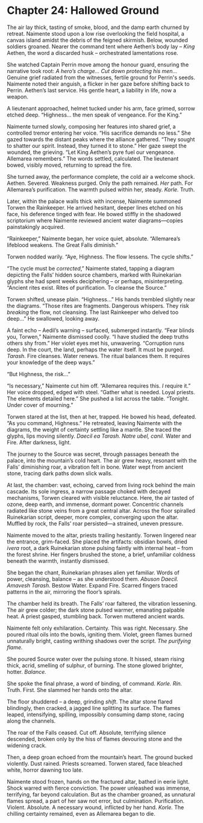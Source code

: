 # Chapter 24: Hallowed Ground

The air lay thick, tasting of smoke, blood, and the damp earth churned by retreat. Naimente stood upon a low rise overlooking the field hospital, a canvas island amidst the debris of the feigned skirmish. Below, wounded soldiers groaned. Nearer the command tent where Aethen’s body lay – *King* Aethen, the word a discarded husk – orchestrated lamentations rose.

She watched Captain Perrin move among the honour guard, ensuring the narrative took root: *A hero’s charge… Cut down protecting his men…* Genuine grief radiated from the witnesses, fertile ground for Perrin's seeds. Naimente noted their anguish, a flicker in her gaze before shifting back to Perrin. Aethen’s last service. His gentle heart, a liability in life, now a weapon.

A lieutenant approached, helmet tucked under his arm, face grimed, sorrow etched deep. “Highness… the men speak of vengeance. For the King.”

Naimente turned slowly, composing her features into shared grief, a controlled tremor entering her voice. “His sacrifice demands no less.” She gazed towards the distant peaks where the alliance gathered. “They sought to shatter our spirit. Instead, they turned it to stone.” Her gaze swept the wounded, the grieving. “Let King Aethen’s pyre fuel our vengeance. Allemarea remembers.” The words settled, calculated. The lieutenant bowed, visibly moved, returning to spread the fire.

She turned away, the performance complete, the cold air a welcome shock. Aethen. Severed. Weakness purged. Only the path remained. *Her* path. For Allemarea’s purification. The warmth pulsed within her, steady. *Korle.* Truth.

Later, within the palace walls thick with incense, Naimente summoned Torwen the Rainkeeper. He arrived hesitant, deeper lines etched on his face, his deference tinged with fear. He bowed stiffly in the shadowed scriptorium where Naimente reviewed ancient water diagrams—copies painstakingly acquired.

“Rainkeeper,” Naimente began, her voice quiet, absolute. “Allemarea’s lifeblood weakens. The Great Falls diminish.”

Torwen nodded warily. “Aye, Highness. The flow lessens. The cycle shifts.”

“The cycle must be *corrected*,” Naimente stated, tapping a diagram depicting the Falls’ hidden source chambers, marked with Ruinekarian glyphs she had spent weeks deciphering – or perhaps, misinterpreting. “Ancient rites exist. Rites of purification. To cleanse the Source.”

Torwen shifted, unease plain. “Highness…” His hands trembled slightly near the diagrams. “Those rites are fragments. Dangerous whispers. They risk *breaking* the flow, not cleansing. The last Rainkeeper who delved too deep…” He swallowed, looking away.

A faint echo – Aedil’s warning – surfaced, submerged instantly. “Fear blinds you, Torwen,” Naimente dismissed coolly. “I have studied the deep truths others shy from.” Her violet eyes met his, unwavering. “Corruption runs deep. In the court, the land, perhaps the water itself. It must be purged. *Tarash*. Fire cleanses. Water renews. The ritual balances them. It requires your knowledge of the deep ways.”

“But Highness, the risk…”

“Is necessary,” Naimente cut him off. “Allemarea requires this. *I* require it.” Her voice dropped, edged with steel. “Gather what is needed. Loyal priests. The elements detailed here.” She pushed a list across the table. “Tonight. Under cover of mourning.”

Torwen stared at the list, then at her, trapped. He bowed his head, defeated. “As you command, Highness.” He retreated, leaving Naimente with the diagrams, the weight of certainty settling like a mantle. She traced the glyphs, lips moving silently. *Daecil ea Tarash. Natre ubel, canil.* Water and Fire. After darkness, light.

The journey to the Source was secret, through passages beneath the palace, into the mountain’s cold heart. The air grew heavy, resonant with the Falls’ diminishing roar, a vibration felt in bone. Water wept from ancient stone, tracing dark paths down slick walls.

At last, the chamber: vast, echoing, carved from living rock behind the main cascade. Its sole ingress, a narrow passage choked with decayed mechanisms, Torwen cleared with visible reluctance. Here, the air tasted of ozone, deep earth, and immense, dormant power. Concentric channels radiated like stone veins from a great central altar. Across the floor spiralled Ruinekarian script, deeper, more complex, converging upon the altar. Muffled by rock, the Falls’ roar persisted—a strained, uneven pressure.

Naimente moved to the altar, priests trailing hesitantly. Torwen lingered near the entrance, grim-faced. She placed the artifacts: obsidian bowls, dried *ivera* root, a dark Ruinekarian stone pulsing faintly with internal heat – from the forest shrine. Her fingers brushed the stone, a brief, unfamiliar coldness beneath the warmth, instantly dismissed.

She began the chant, Ruinekarian phrases alien yet familiar. Words of power, cleansing, balance – as she understood them. *Abuson Daecil. Amavesh Tarash.* Bestow Water. Expand Fire. Scarred fingers traced patterns in the air, mirroring the floor’s spirals.

The chamber held its breath. The Falls’ roar faltered, the vibration lessening. The air grew colder; the dark stone pulsed warmer, emanating palpable heat. A priest gasped, stumbling back. Torwen muttered ancient wards.

Naimente felt only exhilaration. Certainty. This was right. Necessary. She poured ritual oils into the bowls, igniting them. Violet, green flames burned unnaturally bright, casting writhing shadows over the script. *The purifying flame.*

She poured Source water over the pulsing stone. It hissed, steam rising thick, acrid, smelling of sulphur, of burning. The stone glowed brighter, hotter. *Balance.*

She spoke the final phrase, a word of binding, of command. *Korle. Rin.* Truth. First. She slammed her hands onto the altar.

The floor shuddered – a deep, grinding *shift*. The altar stone flared blindingly, then cracked, a jagged line splitting its surface. The flames leaped, intensifying, spilling, impossibly consuming damp stone, racing along the channels.

The roar of the Falls ceased. Cut off. Absolute, terrifying silence descended, broken only by the hiss of flames devouring stone and the widening crack.

Then, a deep groan echoed from the mountain’s heart. The ground bucked violently. Dust rained. Priests screamed. Torwen stared, face bleached white, horror dawning too late.

Naimente stood frozen, hands on the fractured altar, bathed in eerie light. Shock warred with fierce conviction. The power unleashed was immense, terrifying, far beyond calculation. But as the chamber groaned, as unnatural flames spread, a part of her saw not error, but culmination. Purification. Violent. Absolute. A necessary wound, inflicted by her hand. *Korle.* The chilling certainty remained, even as Allemarea began to die.